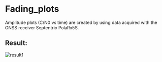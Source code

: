 # Fading_plots
Amplitude plots (C/N0 vs time) are created by using data acquired with the GNSS receiver Septentrio PolaRx5S.

## Result:
![result1](https://user-images.githubusercontent.com/40744792/117224079-b4a02c00-add4-11eb-8546-e69cd96ae540.png)

